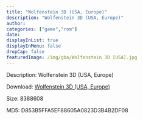 ```yaml
---
title: "Wolfenstein 3D (USA, Europe)"
description: "Wolfenstein 3D (USA, Europe)"
author: 
categories: ["game","rom"]
date: 
displayInList: true
displayInMenu: false
dropCap: false
featuredImage: /img/gba/Wolfenstein 3D [USA].jpg
---
```


Description: Wolfenstein 3D (USA, Europe)

Download: <a style="text-decoration:underline;" href="https://mega.nz/#!aTAgXASD!-ba2m2HvdCaRAwf2NXK0BH1wSwx5Cw302h51YI8DnOs" target = "_blank" rel = "nofollow" > Wolfenstein 3D (USA, Europe)</a>

Size: 8388608

MD5: D853B5FFA5EF88605A0823D3B4B2DF08

